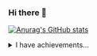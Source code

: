### Hi there 👋
[![Anurag's GitHub stats](https://github-readme-stats.vercel.app/api?username=Ygrick)](https://github.com/anuraghazra/github-readme-stats)
<details>
<summary>I have achievements...</summary>
<div align="center">
  <img src="achievements/hack1.jpg" height="200" />
  <img src="achievements/RSCI_scientific_article.jpg" height="200" />
</div>
</details>
<!--
**Ygrick/Ygrick** is a ✨ _special_ ✨ repository because its `README.md` (this file) appears on your GitHub profile.

Here are some ideas to get you started:

- 🔭 I’m currently working on ...
- 🌱 I’m currently learning ...
- 👯 I’m looking to collaborate on ...
- 🤔 I’m looking for help with ...
- 💬 Ask me about ...
- 📫 How to reach me: ...
- 😄 Pronouns: ...
- ⚡ Fun fact: ...
-->
